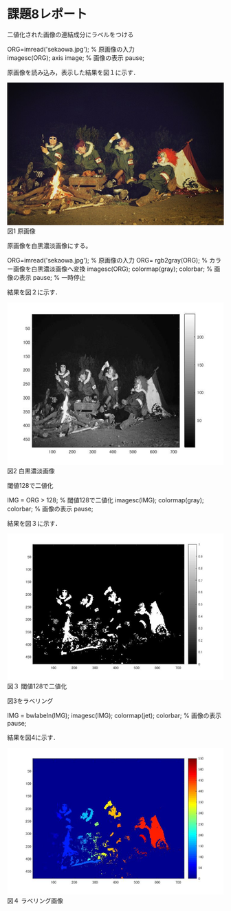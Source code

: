# 課題8レポート
二値化された画像の連結成分にラベルをつける

 ORG=imread('sekaowa.jpg'); % 原画像の入力   
 imagesc(ORG); axis image; % 画像の表示 
 pause; 

原画像を読み込み，表示した結果を図１に示す． 
 
 
 ![原画像](https://github.com/masamisakurai/lecture_image_processing/blob/master/sekaowa.jpg)
 図1 原画像 
 
 原画像を白黒濃淡画像にする。

 ORG=imread('sekaowa.jpg'); % 原画像の入力 
 ORG= rgb2gray(ORG); % カラー画像を白黒濃淡画像へ変換
 imagesc(ORG); colormap(gray); colorbar; % 画像の表示 
 pause; % 一時停止 
 
結果を図２に示す． 
 
 ![原画像](https://github.com/masamisakurai/lecture_image_processing/blob/master/kadai8-1.jpg)   
 図2 白黒濃淡画像
 
 
閾値128で二値化 

IMG = ORG > 128; % 閾値128で二値化 
imagesc(IMG); colormap(gray); colorbar; % 画像の表示 
pause; 
 
 結果を図３に示す． 
 
 ![原画像](https://github.com/masamisakurai/lecture_image_processing/blob/master/kadai8-2.jpg)   
 図３  閾値128で二値化
 
 
 図3をラベリング

 IMG = bwlabeln(IMG); 
 imagesc(IMG); colormap(jet); colorbar; % 画像の表示 
 pause; 
 
 結果を図4に示す． 
 
 ![原画像](https://github.com/masamisakurai/lecture_image_processing/blob/master/kadai8-3.jpg)   
 図４  ラベリング画像
 

 
